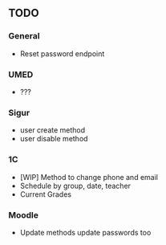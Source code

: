 ## TODO
### General
- Reset password endpoint

### UMED
- ???

### Sigur
- user create method
- user disable method

### 1C
- [WIP] Method to change phone and email
- Schedule by group, date, teacher
- Current Grades

### Moodle
- Update methods update passwords too